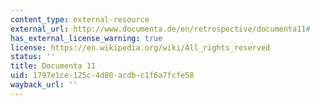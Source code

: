 ```yaml
---
content_type: external-resource
external_url: http://www.documenta.de/en/retrospective/documenta11#
has_external_license_warning: true
license: https://en.wikipedia.org/wiki/All_rights_reserved
status: ''
title: Documenta 11
uid: 1797e1ce-125c-4d80-acdb-c1f6a7fcfe58
wayback_url: ''
---
```

